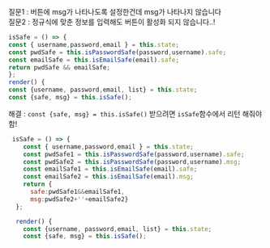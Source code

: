 
질문1 : 버튼에 msg가 나타나도록 설정한건데 msg가 나타나지 않습니다 <br>
질문2 : 정규식에 맞춘 정보를 입력해도 버튼이 활성화 되지 않습니다..! <br>

  ```javascript
  isSafe = () => {
  const { username,password,email } = this.state;
  const pwdSafe = this.isPasswordSafe(password,username).safe;
  const emailSafe = this.isEmailSafe(email).safe;
  return pwdSafe && emailSafe;
};
  render() {
  const {username, password,email, list} = this.state;
  const {safe, msg} = this.isSafe();

  ```

해결 :  `const {safe, msg} = this.isSafe()` 받으려면 `isSafe`함수에서 리턴 해줘야함!

```javascript
 isSafe = () => {
    const { username,password,email } = this.state;
    const pwdSafe1 = this.isPasswordSafe(password,username).safe;
    const pwdSafe2 = this.isPasswordSafe(password,username).msg;
    const emailSafe1 = this.isEmailSafe(email).safe;
    const emailSafe2 = this.isEmailSafe(email).msg;
    return {
      safe:pwdSafe1&&emailSafe1,
      msg:pwdSafe2+''+emailSafe2}
  };

  render() {
    const {username, password,email, list} = this.state;
    const {safe, msg} = this.isSafe();
```

